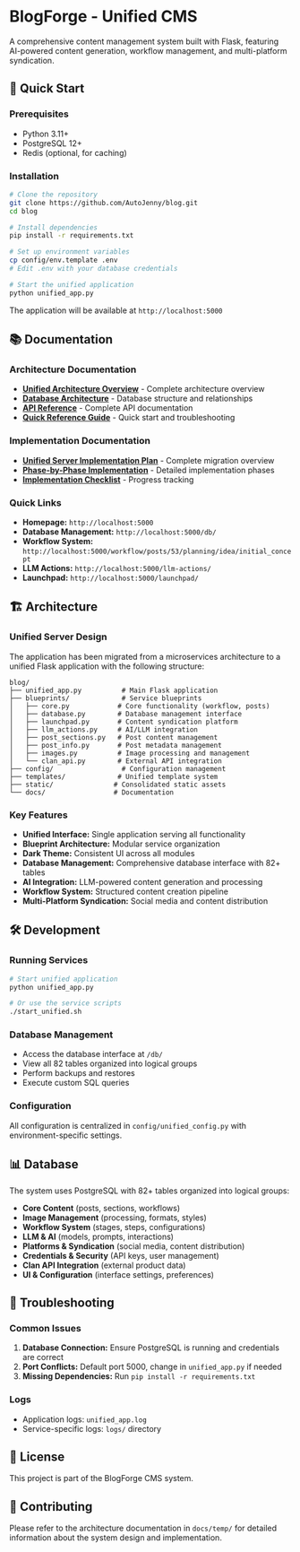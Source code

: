 # BlogForge - Unified CMS

A comprehensive content management system built with Flask, featuring AI-powered content generation, workflow management, and multi-platform syndication.

## 🚀 Quick Start

### Prerequisites
- Python 3.11+
- PostgreSQL 12+
- Redis (optional, for caching)

### Installation
```bash
# Clone the repository
git clone https://github.com/AutoJenny/blog.git
cd blog

# Install dependencies
pip install -r requirements.txt

# Set up environment variables
cp config/env.template .env
# Edit .env with your database credentials

# Start the unified application
python unified_app.py
```

The application will be available at `http://localhost:5000`

## 📚 Documentation

### Architecture Documentation
- **[Unified Architecture Overview](docs/temp/unified_architecture_overview.md)** - Complete architecture overview
- **[Database Architecture](docs/temp/database_architecture.md)** - Database structure and relationships
- **[API Reference](docs/temp/api_reference.md)** - Complete API documentation
- **[Quick Reference Guide](docs/temp/quick_reference.md)** - Quick start and troubleshooting

### Implementation Documentation
- **[Unified Server Implementation Plan](docs/temp/unified_server_implementation_plan.md)** - Complete migration overview
- **[Phase-by-Phase Implementation](docs/temp/)** - Detailed implementation phases
- **[Implementation Checklist](docs/temp/implementation_checklist.md)** - Progress tracking

### Quick Links
- **Homepage:** `http://localhost:5000`
- **Database Management:** `http://localhost:5000/db/`
- **Workflow System:** `http://localhost:5000/workflow/posts/53/planning/idea/initial_concept`
- **LLM Actions:** `http://localhost:5000/llm-actions/`
- **Launchpad:** `http://localhost:5000/launchpad/`

## 🏗️ Architecture

### Unified Server Design
The application has been migrated from a microservices architecture to a unified Flask application with the following structure:

```
blog/
├── unified_app.py          # Main Flask application
├── blueprints/             # Service blueprints
│   ├── core.py            # Core functionality (workflow, posts)
│   ├── database.py        # Database management interface
│   ├── launchpad.py       # Content syndication platform
│   ├── llm_actions.py     # AI/LLM integration
│   ├── post_sections.py   # Post content management
│   ├── post_info.py       # Post metadata management
│   ├── images.py          # Image processing and management
│   └── clan_api.py        # External API integration
├── config/                 # Configuration management
├── templates/             # Unified template system
├── static/               # Consolidated static assets
└── docs/                 # Documentation
```

### Key Features
- **Unified Interface:** Single application serving all functionality
- **Blueprint Architecture:** Modular service organization
- **Dark Theme:** Consistent UI across all modules
- **Database Management:** Comprehensive database interface with 82+ tables
- **AI Integration:** LLM-powered content generation and processing
- **Workflow System:** Structured content creation pipeline
- **Multi-Platform Syndication:** Social media and content distribution

## 🛠️ Development

### Running Services
```bash
# Start unified application
python unified_app.py

# Or use the service scripts
./start_unified.sh
```

### Database Management
- Access the database interface at `/db/`
- View all 82 tables organized into logical groups
- Perform backups and restores
- Execute custom SQL queries

### Configuration
All configuration is centralized in `config/unified_config.py` with environment-specific settings.

## 📊 Database

The system uses PostgreSQL with 82+ tables organized into logical groups:
- **Core Content** (posts, sections, workflows)
- **Image Management** (processing, formats, styles)
- **Workflow System** (stages, steps, configurations)
- **LLM & AI** (models, prompts, interactions)
- **Platforms & Syndication** (social media, content distribution)
- **Credentials & Security** (API keys, user management)
- **Clan API Integration** (external product data)
- **UI & Configuration** (interface settings, preferences)

## 🔧 Troubleshooting

### Common Issues
1. **Database Connection:** Ensure PostgreSQL is running and credentials are correct
2. **Port Conflicts:** Default port 5000, change in `unified_app.py` if needed
3. **Missing Dependencies:** Run `pip install -r requirements.txt`

### Logs
- Application logs: `unified_app.log`
- Service-specific logs: `logs/` directory

## 📝 License

This project is part of the BlogForge CMS system.

## 🤝 Contributing

Please refer to the architecture documentation in `docs/temp/` for detailed information about the system design and implementation.
